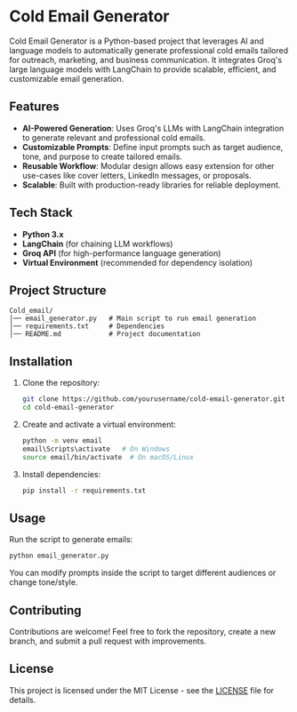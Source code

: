 # Cold Email Generator

Cold Email Generator is a Python-based project that leverages AI and language models to automatically generate professional cold emails tailored for outreach, marketing, and business communication. It integrates Groq's large language models with LangChain to provide scalable, efficient, and customizable email generation.

## Features

- **AI-Powered Generation**: Uses Groq's LLMs with LangChain integration to generate relevant and professional cold emails.
- **Customizable Prompts**: Define input prompts such as target audience, tone, and purpose to create tailored emails.
- **Reusable Workflow**: Modular design allows easy extension for other use-cases like cover letters, LinkedIn messages, or proposals.
- **Scalable**: Built with production-ready libraries for reliable deployment.

## Tech Stack

- **Python 3.x**
- **LangChain** (for chaining LLM workflows)
- **Groq API** (for high-performance language generation)
- **Virtual Environment** (recommended for dependency isolation)

## Project Structure

```
Cold_email/
│── email_generator.py   # Main script to run email generation
│── requirements.txt     # Dependencies
│── README.md            # Project documentation
```

## Installation

1. Clone the repository:
   ```bash
   git clone https://github.com/yourusername/cold-email-generator.git
   cd cold-email-generator
   ```

2. Create and activate a virtual environment:
   ```bash
   python -m venv email
   email\Scripts\activate   # On Windows
   source email/bin/activate  # On macOS/Linux
   ```

3. Install dependencies:
   ```bash
   pip install -r requirements.txt
   ```

## Usage

Run the script to generate emails:

```bash
python email_generator.py
```

You can modify prompts inside the script to target different audiences or change tone/style.

## Contributing

Contributions are welcome! Feel free to fork the repository, create a new branch, and submit a pull request with improvements.

## License

This project is licensed under the MIT License - see the [LICENSE](LICENSE) file for details.
